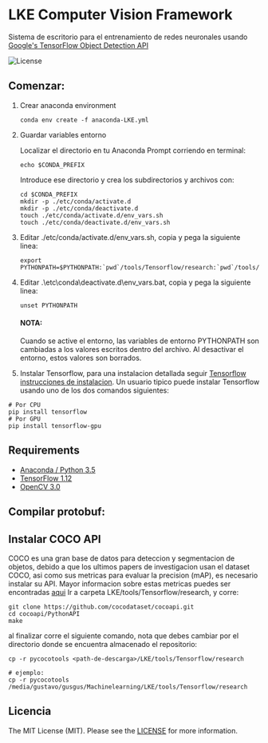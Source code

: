 # LKE Computer Vision Framework

Sistema de escritorio para el entrenamiento de redes neuronales usando [Google's TensorFlow Object Detection API](https://github.com/tensorflow/models/tree/master/research/object_detection)

![License](http://img.shields.io/:license-mit-blue.svg)

## Comenzar:
1. Crear anaconda environment

	`conda env create -f anaconda-LKE.yml`

2. Guardar variables entorno

	Localizar el directorio en tu Anaconda Prompt corriendo en terminal:
	
	`echo $CONDA_PREFIX`
	
	Introduce ese directorio y crea los subdirectorios y archivos con:
	```
	cd $CONDA_PREFIX
	mkdir -p ./etc/conda/activate.d
	mkdir -p ./etc/conda/deactivate.d
	touch ./etc/conda/activate.d/env_vars.sh
	touch ./etc/conda/deactivate.d/env_vars.sh
	```

3. Editar ./etc/conda/activate.d/env_vars.sh, copia y pega la siguiente linea:
	```
	export PYTHONPATH=$PYTHONPATH:`pwd`/tools/Tensorflow/research:`pwd`/tools/Tensorflow/research/slim
	```
4. Editar .\etc\conda\deactivate.d\env_vars.bat, copia y pega la siguiente linea:
	```
	unset PYTHONPATH
	```
	#### NOTA: 
	Cuando se active el entorno, las variables de entorno PYTHONPATH son cambiadas a los valores escritos dentro del 	archivo. Al desactivar el entorno, estos valores son borrados.
	
5. Instalar Tensorflow, para una instalacion detallada seguir [Tensorflow instrucciones de instalacion](https://www.tensorflow.org/install/). Un usuario tipico puede instalar Tensorflow usando uno de los dos comandos siguientes:

```
# Por CPU
pip install tensorflow
# Por GPU
pip install tensorflow-gpu
```



## Requirements
- [Anaconda / Python 3.5](https://www.anaconda.com/distribution/)
- [TensorFlow 1.12](https://www.tensorflow.org/)
- [OpenCV 3.0](http://opencv.org/)

## Compilar protobuf:



## Instalar COCO API

COCO es una gran base de datos para deteccion y segmentacion de objetos, debido a que los ultimos papers de investigacion usan el dataset COCO, 
asi como sus metricas para evaluar la precision (mAP), es necesario instalar su API. 
Mayor informacion sobre estas metricas puedes ser encontradas [aqui](https://medium.com/@timothycarlen/understanding-the-map-evaluation-metric-for-object-detection-a07fe6962cf3)
Ir a carpeta LKE/tools/Tensorflow/research, y corre:

	git clone https://github.com/cocodataset/cocoapi.git
	cd cocoapi/PythonAPI
	make

al finalizar corre el siguiente comando, nota que debes cambiar <path-de-descarga> por el directorio donde se encuentra almacenado el repositorio:

	cp -r pycocotools <path-de-descarga>/LKE/tools/Tensorflow/research
	
	# ejemplo:
	cp -r pycocotools /media/gustavo/gusgus/Machinelearning/LKE/tools/Tensorflow/research
	
	


## Licencia

The MIT License (MIT). Please see the [LICENSE](https://github.com/mrguz170/LKE/blob/master/LICENSE.md) for more information.


